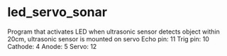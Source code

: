 # led_servo_sonar
Program that activates LED when ultrasonic sensor detects object within 20cm, ultrasonic sensor is mounted on servo
Echo pin: 11
Trig pin: 10
Cathode: 4
Anode: 5
Servo: 12
